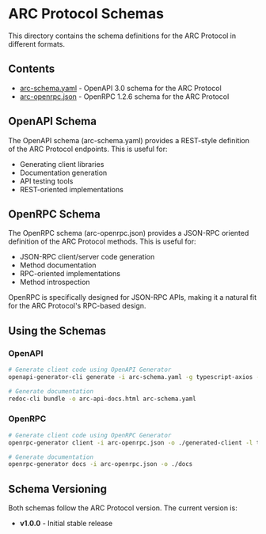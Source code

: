 # ARC Protocol Schemas

This directory contains the schema definitions for the ARC Protocol in different formats.

## Contents

- [arc-schema.yaml](./arc-schema.yaml) - OpenAPI 3.0 schema for the ARC Protocol
- [arc-openrpc.json](./arc-openrpc.json) - OpenRPC 1.2.6 schema for the ARC Protocol

## OpenAPI Schema

The OpenAPI schema (arc-schema.yaml) provides a REST-style definition of the ARC Protocol endpoints. This is useful for:

- Generating client libraries
- Documentation generation
- API testing tools
- REST-oriented implementations

## OpenRPC Schema

The OpenRPC schema (arc-openrpc.json) provides a JSON-RPC oriented definition of the ARC Protocol methods. This is useful for:

- JSON-RPC client/server code generation
- Method documentation
- RPC-oriented implementations
- Method introspection

OpenRPC is specifically designed for JSON-RPC APIs, making it a natural fit for the ARC Protocol's RPC-based design.

## Using the Schemas

### OpenAPI

```bash
# Generate client code using OpenAPI Generator
openapi-generator-cli generate -i arc-schema.yaml -g typescript-axios -o ./generated-client

# Generate documentation
redoc-cli bundle -o arc-api-docs.html arc-schema.yaml
```

### OpenRPC

```bash
# Generate client code using OpenRPC Generator
openrpc-generator client -i arc-openrpc.json -o ./generated-client -l typescript

# Generate documentation
openrpc-generator docs -i arc-openrpc.json -o ./docs
```

## Schema Versioning

Both schemas follow the ARC Protocol version. The current version is:

- **v1.0.0** - Initial stable release